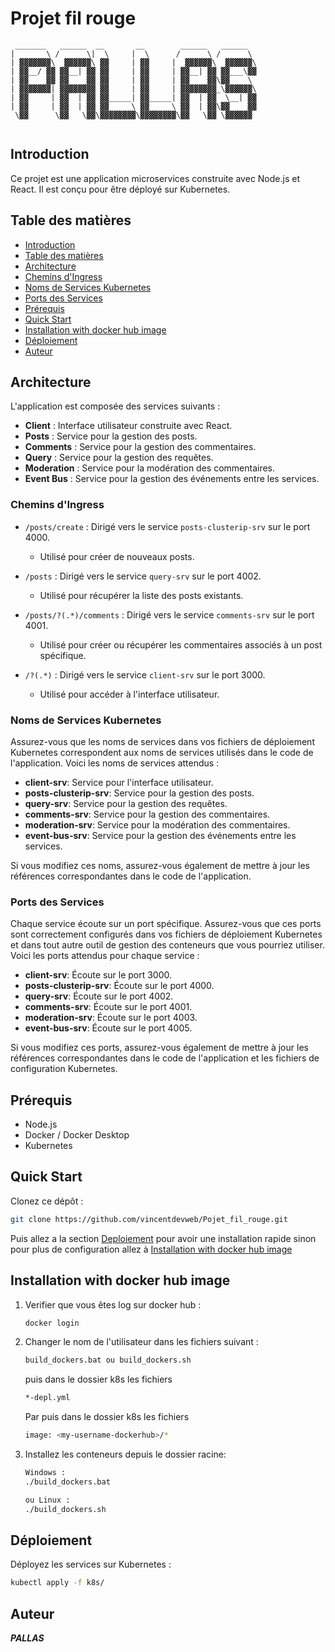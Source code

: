 # Projet fil rouge
```
 _______   ______  __       __        ______   ______  
|       \ /      \|  \     |  \      /      \ /      \ 
| ▓▓▓▓▓▓▓\  ▓▓▓▓▓▓\ ▓▓     | ▓▓     |  ▓▓▓▓▓▓\  ▓▓▓▓▓▓\
| ▓▓__/ ▓▓ ▓▓__| ▓▓ ▓▓     | ▓▓     | ▓▓__| ▓▓ ▓▓___\▓▓
| ▓▓    ▓▓ ▓▓    ▓▓ ▓▓     | ▓▓     | ▓▓    ▓▓\▓▓    \ 
| ▓▓▓▓▓▓▓| ▓▓▓▓▓▓▓▓ ▓▓     | ▓▓     | ▓▓▓▓▓▓▓▓_\▓▓▓▓▓▓\
| ▓▓     | ▓▓  | ▓▓ ▓▓_____| ▓▓_____| ▓▓  | ▓▓  \__| ▓▓
| ▓▓     | ▓▓  | ▓▓ ▓▓     \ ▓▓     \ ▓▓  | ▓▓\▓▓    ▓▓
 \▓▓      \▓▓   \▓▓\▓▓▓▓▓▓▓▓\▓▓▓▓▓▓▓▓\▓▓   \▓▓ \▓▓▓▓▓▓ 
                                                       
```
## Introduction

Ce projet est une application microservices construite avec Node.js et React. Il est conçu pour être déployé sur Kubernetes.

## Table des matières

- [Introduction](#introduction)
- [Table des matières](#table-des-matières)
- [Architecture](#architecture)
- [Chemins d'Ingress](#chemins-dingress)
- [Noms de Services Kubernetes](#noms-de-services-kubernetes)
- [Ports des Services](#ports-des-services)
- [Prérequis](#prérequis)
- [Quick Start](#quick-start)
- [Installation with docker hub image](#installation-with-docker-hub-image)
- [Déploiement](#déploiement)
- [Auteur](#auteur)

## Architecture

L'application est composée des services suivants :

- **Client** : Interface utilisateur construite avec React.
- **Posts** : Service pour la gestion des posts.
- **Comments** : Service pour la gestion des commentaires.
- **Query** : Service pour la gestion des requêtes.
- **Moderation** : Service pour la modération des commentaires.
- **Event Bus** : Service pour la gestion des événements entre les services.

### Chemins d'Ingress

- `/posts/create` : Dirigé vers le service `posts-clusterip-srv` sur le port 4000.
  - Utilisé pour créer de nouveaux posts.
  
- `/posts` : Dirigé vers le service `query-srv` sur le port 4002.
  - Utilisé pour récupérer la liste des posts existants.
  
- `/posts/?(.*)/comments` : Dirigé vers le service `comments-srv` sur le port 4001.
  - Utilisé pour créer ou récupérer les commentaires associés à un post spécifique.
  
- `/?(.*)` : Dirigé vers le service `client-srv` sur le port 3000.
  - Utilisé pour accéder à l'interface utilisateur.
 


### Noms de Services Kubernetes

Assurez-vous que les noms de services dans vos fichiers de déploiement Kubernetes correspondent aux noms de services utilisés dans le code de l'application. Voici les noms de services attendus :

- **client-srv**: Service pour l'interface utilisateur.
- **posts-clusterip-srv**: Service pour la gestion des posts.
- **query-srv**: Service pour la gestion des requêtes.
- **comments-srv**: Service pour la gestion des commentaires.
- **moderation-srv**: Service pour la modération des commentaires.
- **event-bus-srv**: Service pour la gestion des événements entre les services.

Si vous modifiez ces noms, assurez-vous également de mettre à jour les références correspondantes dans le code de l'application.


### Ports des Services

Chaque service écoute sur un port spécifique. Assurez-vous que ces ports sont correctement configurés dans vos fichiers de déploiement Kubernetes et dans tout autre outil de gestion des conteneurs que vous pourriez utiliser. Voici les ports attendus pour chaque service :

- **client-srv**: Écoute sur le port 3000.
- **posts-clusterip-srv**: Écoute sur le port 4000.
- **query-srv**: Écoute sur le port 4002.
- **comments-srv**: Écoute sur le port 4001.
- **moderation-srv**: Écoute sur le port 4003.
- **event-bus-srv**: Écoute sur le port 4005.

Si vous modifiez ces ports, assurez-vous également de mettre à jour les références correspondantes dans le code de l'application et les fichiers de configuration Kubernetes.


## Prérequis

- Node.js
- Docker / Docker Desktop
- Kubernetes

## Quick Start

Clonez ce dépôt :
```sh
git clone https://github.com/vincentdevweb/Pojet_fil_rouge.git
```

Puis allez a la section [Deploiement](#déploiement) pour avoir une installation rapide sinon pour plus de configuration allez à [Installation with docker hub image](#installation-with-docker-hub-image)
## Installation with docker hub image

1. Verifier que vous êtes log sur docker hub :
    ```bash
    docker login
    ```

2. Changer le nom de l'utilisateur dans les fichiers suivant :
    ```bash
    build_dockers.bat ou build_dockers.sh
    ```
    puis dans le dossier k8s les fichiers
    ```bash
    *-depl.yml
    ```
    Par puis dans le dossier k8s les fichiers
    ```bash
    image: <my-username-dockerhub>/*
    ```

3. Installez les conteneurs depuis le dossier racine:
    
    ```bash
    Windows :
    ./build_dockers.bat

    ou Linux : 
    ./build_dockers.sh 
    ```

## Déploiement

Déployez les services sur Kubernetes :

```sh
kubectl apply -f k8s/
```

## Auteur

**_PALLAS_**
